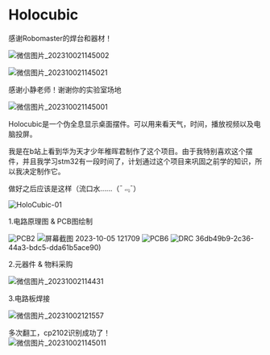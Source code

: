 # Holocubic

感谢Robomaster的焊台和器材！

![微信图片_202310021145002](https://github.com/Richardgtx/Holocubic/assets/139878921/3bdc0fd6-4fd6-4a6f-abc4-e60f32990087)

![微信图片_202310021145021](https://github.com/Richardgtx/Holocubic/assets/139878921/e66e5685-e27c-4be3-a41d-caecde841e10)

感谢小静老师！谢谢你的实验室场地

![微信图片_202310021145001](https://github.com/Richardgtx/Holocubic/assets/139878921/583f9986-f566-454a-8f98-2bfe5b961340)

Holocubic是一个伪全息显示桌面摆件。可以用来看天气，时间，播放视频以及电脑投屏。

我是在b站上看到华为天才少年稚晖君制作了这个项目。由于我特别喜欢这个摆件，并且我学习stm32有一段时间了，计划通过这个项目来巩固之前学的知识，所以我决定制作它。

做好之后应该是这样（流口水……（¯﹃¯）

![HoloCubic-01](https://github.com/Richardgtx/Holocubic/assets/139878921/e25558c1-f55a-491e-9dcf-9ee78226822c)

1.电路原理图 & PCB图绘制 
 
![PCB2](https://github.com/Richardgtx/Holocubic/assets/139878921/a9da282c-5029-4ed6-854f-d8be54619719)
![屏幕截图 2023-10-05 121709](https://github.com/Richardgtx/Holocubic/assets/139878921/cdef58bc-1065-405b-b3e4-449a09a48a83)
![PCB6](https://github.com/Richardgtx/Holocubic/assets/139878921/49c5af5f-86ed-40f4-a95d-6af66fe39ebf)
![DRC](https://github.com/Richardgtx/Holocubic/assets/139878921/5600c852-468a-4fa2-84d6-cde5fc2550bd)
36db49b9-2c36-44a3-bdc5-dda61b5ace90)


2.元器件 & 物料采购


![微信图片_20231002114431](https://github.com/Richardgtx/Holocubic/assets/139878921/8ec2c2a2-61e2-4540-a7cb-352d986f085b)

3.电路板焊接
 
![微信图片_20231002121557](https://github.com/Richardgtx/Holocubic/assets/139878921/956c6e50-e1e1-4379-9bed-05efcc0729bf)

多次翻工，cp2102识别成功了！  
![微信图片_202310021145011](https://github.com/Richardgtx/Holocubic/assets/139878921/9ed08ac4-09c9-49ab-8dcd-9b585ad07a47)
